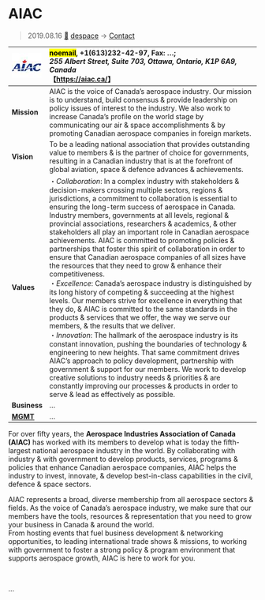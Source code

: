# AIAC
> 2019.08.16 [🚀](../../index/index.md) [despace](../index.md) → [Contact](../contact.md)

|[![](../f/con/a/aiac_logo1_thumb.jpg)](../f/con/a/aiac_logo1.png)|<mark>noemail</mark>, +1(613)232-42-97, Fax: …;<br> *255 Albert Street, Suite 703, Ottawa, Ontario, K1P 6A9, Canada*<br> 【<https://aiac.ca/>】|
|:--|:--|
|**Mission**|AIAC is the voice of Canada’s aerospace industry. Our mission is to understand, build consensus & provide leadership on policy issues of interest to the industry. We also work to increase Canada’s profile on the world stage by communicating our air & space accomplishments & by promoting Canadian aerospace companies in foreign markets.|
|**Vision**|To be a leading national association that provides outstanding value to members & is the partner of choice for governments, resulting in a Canadian industry that is at the forefront of global aviation, space & defence advances & achievements.|
|**Values**|・*Collaboration*: In a complex industry with stakeholders & decision-makers crossing multiple sectors, regions & jurisdictions, a commitment to collaboration is essential to ensuring the long-term success of aerospace in Canada. Industry members, governments at all levels, regional & provincial associations, researchers & academics, & other stakeholders all play an important role in Canadian aerospace achievements. AIAC is committed to promoting policies & partnerships that foster this spirit of collaboration in order to ensure that Canadian aerospace companies of all sizes have the resources that they need to grow & enhance their competitiveness.<br> ・*Excellence*: Canada’s aerospace industry is distinguished by its long history of competing & succeeding at the highest levels. Our members strive for excellence in everything that they do, & AIAC is committed to the same standards in the products & services that we offer, the way we serve our members, & the results that we deliver.<br> ・*Innovation*: The hallmark of the aerospace industry is its constant innovation, pushing the boundaries of technology & engineering to new heights. That same commitment drives AIAC’s approach to policy development, partnership with government & support for our members. We work to develop creative solutions to industry needs & priorities & are constantly improving our processes & products in order to serve & lead as effectively as possible.|
|**Business**|…|
|**[MGMT](../mgmt.md)**|…|

For over fifty years, the **Aerospace Industries Association of Canada (AIAC)** has worked with its members to develop what is today the fifth-largest national aerospace industry in the world. By collaborating with industry & with government to develop products, services, programs & policies that enhance Canadian aerospace companies, AIAC helps the industry to invest, innovate, & develop best-in-class capabilities in the civil, defence & space sectors.

AIAC represents a broad, diverse membership from all aerospace sectors & fields. As the voice of Canada’s aerospace industry, we make sure that our members have the tools, resources & representation that you need to grow your business in Canada & around the world.  
From hosting events that fuel business development & networking opportunities, to leading international trade shows & missions, to working with government to foster a strong policy & program environment that supports aerospace growth, AIAC is here to work for you.

<p style="page-break-after:always"> </p>

…